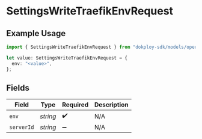 # SettingsWriteTraefikEnvRequest

## Example Usage

```typescript
import { SettingsWriteTraefikEnvRequest } from "dokploy-sdk/models/operations";

let value: SettingsWriteTraefikEnvRequest = {
  env: "<value>",
};
```

## Fields

| Field              | Type               | Required           | Description        |
| ------------------ | ------------------ | ------------------ | ------------------ |
| `env`              | *string*           | :heavy_check_mark: | N/A                |
| `serverId`         | *string*           | :heavy_minus_sign: | N/A                |